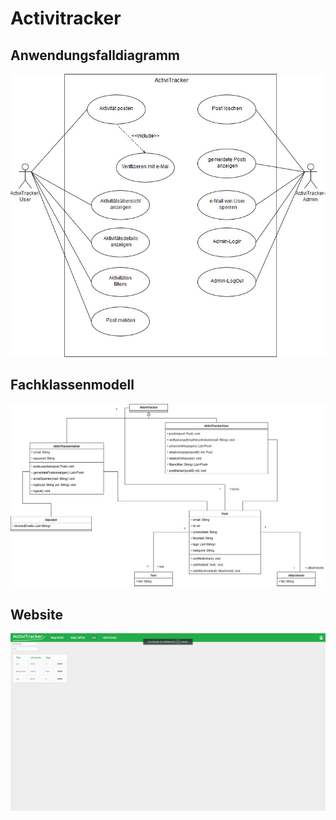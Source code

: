 # Activitracker

## Anwendungsfalldiagramm
<img src="images/Anwendungsfalldiagramm.jpg" alt="Use Cases" class="inline"/>

## Fachklassenmodell
<img src="images/Fachklassenmodell.jpg" alt="Use Cases" class="inline"/>

## Website
<img src="images/Website.png" alt="Use Cases" class="inline"/>
